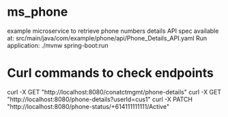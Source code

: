 # ms_phone
example microservice to retrieve phone numbers details
API spec available at: src/main/java/com/example/phone/api/Phone_Details_API.yaml
Run application: ./mvnw spring-boot:run

# Curl commands to check endpoints
curl -X GET "http://localhost:8080/conatctmgmt/phone-details"
curl -X GET "http://localhost:8080/phone-details?userId=cus1"
curl -X PATCH "http://localhost:8080/phone-status/+614111111111/Active"
